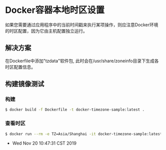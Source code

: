 # Docker容器本地时区设置

如果您需要通过应用程序中的当前时间戳来执行某项操作，则应注意Docker环境的时区配置，因为它由主机配置独立运行。

## 解决方案
在Dockerfile中添加"tzdata"软件包, 此时会在/usr/share/zoneinfo目录下生成各时区配置信息。

## 构建镜像测试

### 构建
```bash
$ docker build -f Dockerfile -t docker-timezone-sample:latest .
```
### 查看时区
``` bash
$ docker run --rm -e TZ=Asia/Shanghai -it docker-timezone-sample:latest date
```

* Wed Nov 20 10:47:31 CST 2019


